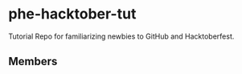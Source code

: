 # phe-hacktober-tut
Tutorial Repo for familiarizing newbies to GitHub and Hacktoberfest.

## Members

